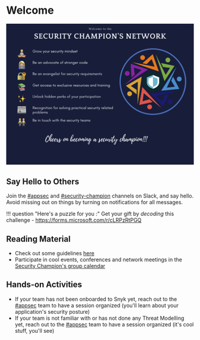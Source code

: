 
# Welcome

![sc-welcome](./sc-welcome.png)

## Say Hello to Others
Join the  [#appsec](https://equinor.slack.com/archives/CMM6FSW5V) and [#security-champion](https://equinor.slack.com/archives/C036HGPBJ04) channels on Slack, and say hello. Avoid missing out on things by turning on notifications for all messages.

!!! question "Here's a puzzle for you :"
    Get your gift by _decoding_ this challenge - <https://forms.microsoft.com/r/cLRPzRtPGQ>

## Reading Material
- Check out some guidelines [here](/appsec/resources/)
- Participate in cool events, conferences and network meetings in the [Security Champion's group calendar](https://statoilsrm.sharepoint.com/sites/securitychampion9)

## Hands-on Activities
- If your team has not been onboarded to Snyk yet, reach out to the [#appsec](https://equinor.slack.com/archives/CMM6FSW5V) team to have a session organized (you'll learn about your application's security posture)
- If your team is not familiar with or has not done any Threat Modelling yet, reach out to the [#appsec](https://equinor.slack.com/archives/CMM6FSW5V)  team to have a session organized (it's cool stuff, you'll see)